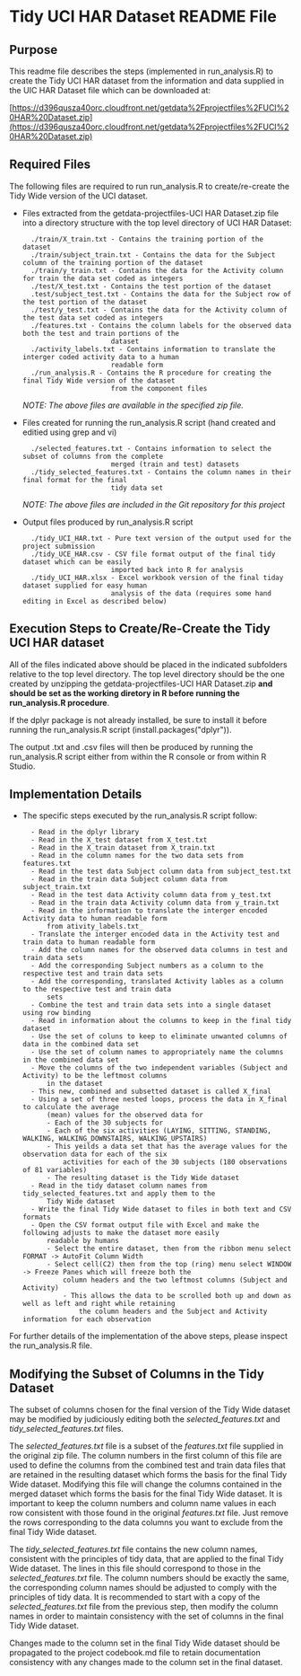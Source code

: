 Tidy UCI HAR Dataset README File
================================

Purpose
-------

This readme file describes the steps (implemented in run_analysis.R) to create the Tidy UCI HAR dataset from the information and data supplied in the UIC HAR Dataset file which can be downloaded at:

[https://d396qusza40orc.cloudfront.net/getdata%2Fprojectfiles%2FUCI%20HAR%20Dataset.zip](https://d396qusza40orc.cloudfront.net/getdata%2Fprojectfiles%2FUCI%20HAR%20Dataset.zip)


Required Files
--------------

The following files are required to run run_analysis.R to create/re-create the Tidy Wide version of the UCI dataset.

* Files extracted from the getdata-projectfiles-UCI HAR Dataset.zip file into a directory structure with the top level directory of UCI HAR Dataset:

		./train/X_train.txt - Contains the training portion of the dataset
		./train/subject_train.txt - Contains the data for the Subject column of the training portion of the dataset
		./train/y_train.txt - Contains the data for the Activity column for train the data set coded as integers
		./test/X_test.txt - Contains the test portion of the dataset
		.test/subject_test.txt - Contains the data for the Subject row of the test portion of the dataset
		./test/y_test.txt - Contains the data for the Activity column of the test data set coded as integers
		./features.txt - Contains the column labels for the observed data both the test and train portions of the 
							dataset
		./activity_labels.txt - Contains information to translate the interger coded activity data to a human 
							readable form
		./run_analysis.R - Contains the R procedure for creating the final Tidy Wide version of the dataset 
							from the component files
	
	*NOTE: The above files are available in the specified zip file.*


* Files created for running the run_analysis.R script (hand created and editied using grep and vi)

		./selected_features.txt - Contains information to select the subset of columns from the complete 
							merged (train and test) datasets
		./tidy_selected_features.txt - Contains the column names in their final format for the final 
							tidy data set
	
	*NOTE: The above files are included in the Git repository for this project*


* Output files produced by run_analysis.R script

		./tidy_UCI_HAR.txt - Pure text version of the output used for the project submission
		./tidy_UCE_HAR.csv - CSV file format output of the final tidy dataset which can be easily 
							imported back into R for analysis
		./tidy_UCI_HAR.xlsx - Excel workbook version of the final tiday dataset supplied for easy human 
							analysis of the data (requires some hand editing in Excel as described below)
		


Execution Steps to Create/Re-Create the Tidy UCI HAR dataset
------------------------------------------------------------

All of the files indicated above should be placed in the indicated subfolders relative to the top level directory.  The top level directory should be the one created by unzipping the getdata-projectfiles-UCI HAR Dataset.zip **and should be set as the working diretory in R before running the run_analysis.R procedure**.

If the dplyr package is not already installed, be sure to install it before running the run_analysis.R script (install.packages("dplyr")).

The output .txt and .csv files will then be produced by running the run_analysis.R script either from within the R console or from within R Studio.

Implementation Details
----------------------- 

* The specific steps executed by the run_analysis.R script follow:

		- Read in the dplyr library
		- Read in the X_test dataset from X_test.txt
		- Read in the X_train dataset from X_train.txt
		- Read in the column names for the two data sets from features.txt
		- Read in the test data Subject column data from subject_test.txt
		- Read in the train data Subject column data from subject_train.txt
		- Read in the test data Activity column data from y_test.txt
		- Read in the train data Activity column data from y_train.txt
		- Read in the information to translate the interger encoded Activity data to human readable form 
			from ativity_labels.txt_
		- Translate the interger encoded data in the Activity test and train data to human readable form
		- Add the column names for the observed data columns in test and train data sets
		- Add the corresponding Subject numbers as a column to the respective test and train data sets
		- Add the corresponding, translated Activity lables as a column to the respective test and train data 
			sets
		- Combine the test and train data sets into a single dataset using row binding
		- Read in information about the columns to keep in the final tidy dataset
		- Use the set of coluns to keep to eliminate unwanted columns of data in the combined data set
		- Use the set of column names to appropriately name the columns in the combined data set
		- Move the columns of the two independent variables (Subject and Activity) to be the leftmost columns 
			in the dataset
		- This new, combined and subsetted dataset is called X_final
		- Using a set of three nested loops, process the data in X_final to calculate the average 
			(mean) values for the observed data for
			- Each of the 30 subjects for
			- Each of the six activities (LAYING, SITTING, STANDING, WALKING, WALKING_DOWNSTAIRS, WALKING_UPSTAIRS)
			- This yeilds a data set that has the average values for the observation data for each of the six 
				activities for each of the 30 subjects (180 observations of 81 variables)
			- The resulting dataset is the Tidy Wide dataset
		- Read in the tidy dataset column names from tidy_selected_features.txt and apply them to the 
			Tidy Wide dataset
		- Write the final Tidy Wide dataset to files in both text and CSV formats
		- Open the CSV format output file with Excel and make the following adjusts to make the dataset more easily 
			readable by humans
			- Select the entire dataset, then from the ribbon menu select FORMAT -> AutoFit Column Width
			- Select cell(C2) then from the top (ring) menu select WINDOW -> Freeze Panes which will freeze both the
				column headers and the two leftmost columns (Subject and Activity)
				- This allows the data to be scrolled both up and down as well as left and right while retaining
					the column headers and the Subject and Activity information for each observation
		

For further details of the implementation of the above steps, please inspect the run_analysis.R file.


Modifying the Subset of Columns in the Tidy Dataset
---------------------------------------------------

The subset of columns chosen for the final version of the Tidy Wide dataset may be modified by judiciously editing both the *selected_features.txt* and *tidy_selected_features.txt* files.

The *selected_features.txt* file is a subset of the *features.txt* file supplied in the original zip file.  The column numbers in the first column of this file are used to define the columns from the combined test and train data files that are retained in the resulting dataset which forms the basis for the final Tidy Wide dataset.  Modifying this file will change the columns contained in the merged dataset which forms the basis for the final Tidy Wide dataset.  It is important to keep the column numbers and column name values in each row consistent with those found in the original *features.txt* file.  Just remove the rows corresponding to the data columns you want to exclude from the final Tidy Wide dataset.

The *tidy_selected_features.txt* file contains the new column names, consistent with the principles of tidy data, that are applied to the final Tidy Wide dataset.  The lines in this file should correspond to those in the *selected_features.txt* file.  The column numbers should be exactly the same, the corresponding column names should be adjusted to comply with the principles of tidy data.  It is recommended to start with a copy of the *selected_features.txt* file from the previous step, then modify the column names in order to maintain consistency with the set of columns in the final Tidy Wide dataset.

Changes made to the column set in the final Tidy Wide dataset should be propagated to the project codebook.md file to retain documentation consistency with any changes made to the column set in the final dataset.







